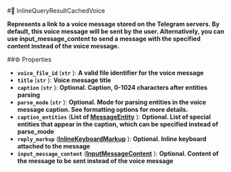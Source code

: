#🔮 InlineQueryResultCachedVoice

**Represents a link to a voice message stored on the Telegram servers. By default, this voice message will be sent by the user. Alternatively, you can use input_message_content to send a message with the specified content instead of the voice message.**

##⚙️ Properties

- **`voice_file_id`** (**`str`** ): **A valid file identifier for the voice message**
- **`title`** (**`str`** ): **Voice message title**
- **`caption`** (**`str`** ): **Optional. Caption, 0-1024 characters after entities parsing**
- **`parse_mode`** (**`str`** ): **Optional. Mode for parsing entities in the voice message caption. See formatting options for
more details.**
- **`caption_entities`** (**List of [MessageEntity](MessageEntity.md)** ): **Optional. List of special entities that appear in the caption, which can be specified
instead of parse_mode**
- **`reply_markup`** (**[InlineKeyboardMarkup](InlineKeyboardMarkup.md)** ): **Optional. Inline keyboard attached to the message**
- **`input_message_content`** (**[InputMessageContent](InputMessageContent.md)** ): **Optional. Content of the message to be sent instead of the voice message**
